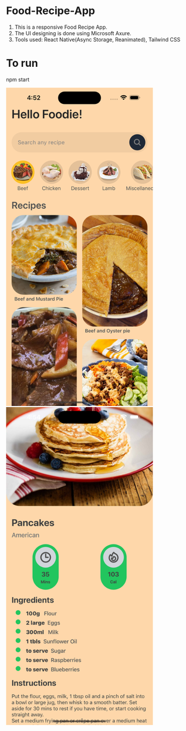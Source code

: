 # Food-Recipe-App
1. This is a responsive Food Recipe App.
2. The UI designing is done using Microsoft Axure.
3. Tools used: React Native(Async Storage, Reanimated), Tailwind CSS

# To run
npm start

<p float="left">
  <img src="ui1.png" width="400" />
  <img src="ui2.png" width="400" /> 
</p>
